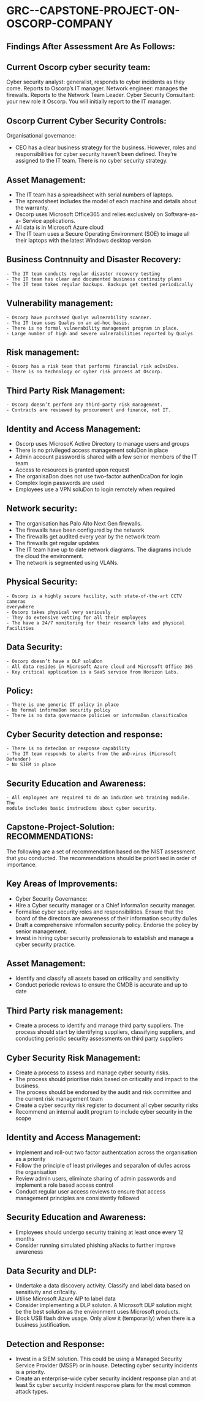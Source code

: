 # GRC--CAPSTONE-PROJECT-ON-OSCORP-COMPANY
## Findings After Assessment Are As Follows:

## Current Oscorp cyber security team:
  Cyber security analyst: generalist, responds to cyber incidents as they come. Reports
  to Oscorp’s IT manager.
  Network engineer: manages the firewalls. Reports to the Network Team Leader.
  Cyber Security Consultant: your new role it Oscorp. You will initially report to the IT
  manager.
  
## Oscorp Current Cyber Security Controls:
  Organisational governance:
  - CEO has a clear business strategy for the business. However, roles and
    responsibilities for cyber security haven’t been defined. They’re assigned to
    the IT team. There is no cyber security strategy.
    
## Asset Management:
   - The IT team has a spreadsheet with serial numbers of laptops.
   - The spreadsheet includes the model of each machine and details about the
    warranty.
   - Oscorp uses Microsoft Office365 and relies exclusively on Software-as-a-
    Service applications.
   - All data is in Microsoft Azure cloud
   - The IT team uses a Secure Operating Environment (SOE) to image all their
    laptops with the latest Windows desktop version
    
 ## Business Contnnuity and Disaster Recovery:
    - The IT team conducts regular disaster recovery testing
    - The IT team has clear and documented business continuity plans
    - The IT team takes regular backups. Backups get tested periodically
    
 ## Vulnerability management:
    - Oscorp have purchased Qualys vulnerability scanner.
    - The IT team uses Qualys on an ad-hoc basis.
    - There is no formal vulnerability management program in place.
    - Large number of high and severe vulnerabilities reported by Qualys
    
 ## Risk management:
    - Oscorp has a risk team that performs financial risk acDviDes.
    - There is no technology or cyber risk process at Oscorp.
    
  ## Third Party Risk Management:
    - Oscorp doesn’t perform any third-party risk management.
    - Contracts are reviewed by procurement and finance, not IT.
    
  ## Identity and Access Management:
  -   Oscorp uses MicrosoK Active Directory to manage users and groups
  -   There is no privileged access management soluDon in place
  -   Admin account password is shared with a few senior members of the IT team
  -   Access to resources is granted upon request
  -   The organisaDon does not use two-factor authenDcaDon for login
  -   Complex login passwords are used
  -   Employees use a VPN soluDon to login remotely when required
    
 ## Network security:
  -  The organisation has Palo Alto Next Gen firewalls.
  -  The firewalls have been configured by the network
  -  The firewalls get audited every year by the network team
  -  The firewalls get regular updates
  -  The IT team have up to date network diagrams. The diagrams include the
    cloud the environment.
  -  The network is segmented using VLANs.
    
  ## Physical Security:
    - Oscorp is a highly secure facility, with state-of-the-art CCTV cameras
    everywhere
    - Oscorp takes physical very seriously
    - They do extensive vetting for all their employees
    - The have a 24/7 monitoring for their research labs and physical facilities
    
  ## Data Security:
    - Oscorp doesn’t have a DLP soluDon
    - All data resides in Microsoft Azure cloud and Microsoft Office 365
    - Key critical application is a SaaS service from Horizon Labs.
    
  ## Policy:
    - There is one generic IT policy in place
    - No formal informaDon security policy
    - There is no data governance policies or informaDon classificaDon
  ## Cyber Security detection and response:
    - There is no detecDon or response capability
    - The IT team responds to alerts from the anD-virus (Microsoft Defender)
    - No SIEM in place
  ## Security Education and Awareness:
    - All employees are required to do an inducDon web training module. The
    module includes basic instrucDons about cyber security.

## Capstone-Project-Solution: RECOMMENDATIONS:
The following are a set of recommendation based on the NIST assessment that you
conducted.
The recommendations should be prioritised in order of importance.
## Key Areas of Improvements:
- Cyber Security Governance:
- Hire a Cyber security manager or a Chief informa1on security manager.
- Formalise cyber security roles and responsibilities. Ensure that the board of the
  directors are awareness of their information security du1es
 - Draft a comprehensive informa1on security policy. Endorse the policy by senior
  management.
 - Invest in hiring cyber security professionals to establish and manage a cyber
  security practice.
## Asset Management:
 - Identify and classify all assets based on criticality and sensitivity
 - Conduct periodic reviews to ensure the CMDB is accurate and up to date
## Third Party risk management:
 - Create a process to identify and manage third party suppliers. The process should
  start by identifying suppliers, classifying suppliers, and conducting periodic
  security assessments on third party suppliers
## Cyber Security Risk Management:
 - Create a process to assess and manage cyber security risks.
 - The process should prioritise risks based on criticality and impact to the business.
 - The process should be endorsed by the audit and risk committee and the current
  risk management team
 -  Create a cyber security risk register to document all cyber security risks
 - Recommend an internal audit program to include cyber security in the scope
## Identity and Access Management:
 - Implement and roll-out two factor authentcation across the organisation as a
  priority
 -  Follow the principle of least privileges and separa1on of du1es across the
  organisation
 - Review admin users, eliminate sharing of admin passwords and implement a role
  based access control
 - Conduct regular user access reviews to ensure that access management
  principles are consistently followed
## Security Education and Awareness:
 - Employees should undergo security training at least once every 12 months
 - Consider running simulated phishing aNacks to further improve awareness
## Data Security and DLP:
   - Undertake a data discovery activity. Classify and label data based on sensitivity
  and cri1cality.
  - Utilise Microsoft Azure AIP to label data
  - Consider implementing a DLP soluton. A Microsoft DLP solution might be the
  best solution as the environment uses Microsoft products.
  - Block USB flash drive usage. Only allow it (temporarily) when there is a business
  justification.
## Detection and Response:
  - Invest in a SIEM solution. This could be using a Managed Security Service
  Provider (MSSP) or in house. Detecting cyber security incidents is a priority.
  - Create an enterprise-wide cyber security incident response plan and at least 5x
  cyber security incident response plans for the most common attack types.
